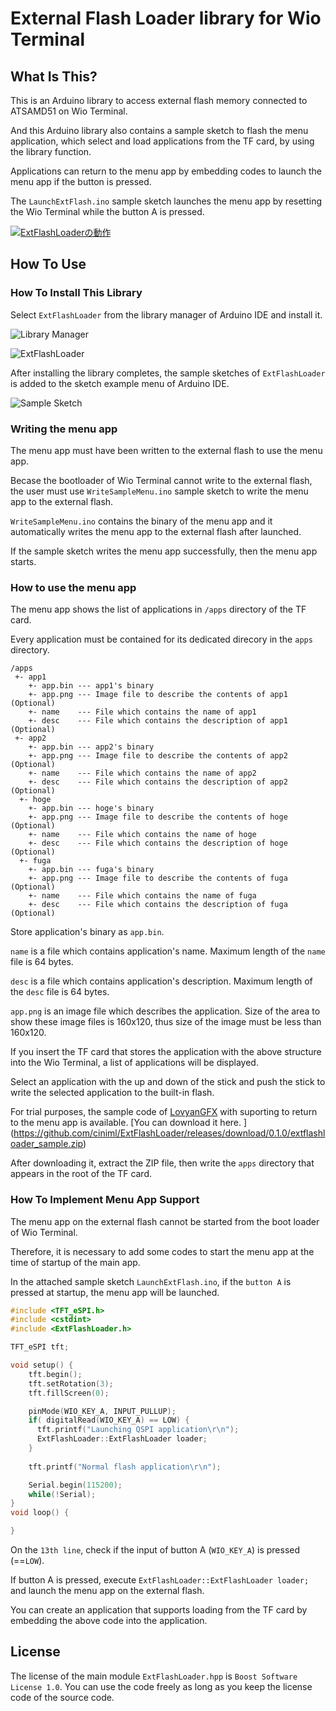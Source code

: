 # External Flash Loader library for Wio Terminal

## What Is This?

This is an Arduino library to access external flash memory connected to ATSAMD51 on Wio Terminal.

And this Arduino library also contains a sample sketch to flash the menu application, which select and load applications from the TF card, by using the library function.

Applications can return to the menu app by embedding codes to launch the menu app if the button is pressed.

The `LaunchExtFlash.ino` sample sketch launches the menu app by resetting the Wio Terminal while the button A is pressed.

[![ExtFlashLoaderの動作](https://img.youtube.com/vi/lPJtOYFQees/0.jpg)](https://www.youtube.com/watch?v=lPJtOYFQees)

## How To Use

### How To Install This Library

Select `ExtFlashLoader` from the library manager of Arduino IDE and install it.

![Library Manager](figure/arduino_library_manager.png)

![ExtFlashLoader](figure/arduino_library_manager_extflashloader.png)

After installing the library completes, the sample sketches of `ExtFlashLoader` is added to the sketch example menu of Arduino IDE.

![Sample Sketch](figure/arduino_sketch_examples_extflashloader.png)

### Writing the menu app

The menu app must have been written to the external flash to use the menu app.

Becase the bootloader of Wio Terminal cannot write to the external flash, the user must use `WriteSampleMenu.ino` sample sketch to write the menu app to the external flash.

`WriteSampleMenu.ino` contains the binary of the menu app and it automatically writes the menu app to the external flash after launched.

If the sample sketch writes the menu app successfully, then the menu app starts.

### How to use the menu app

The menu app shows the list of applications in `/apps` directory of the TF card. 

Every application must be contained for its dedicated direcory in the `apps` directory.

```
/apps
 +- app1
    +- app.bin --- app1's binary
    +- app.png --- Image file to describe the contents of app1 (Optional)
    +- name    --- File which contains the name of app1
    +- desc    --- File which contains the description of app1 (Optional)
 +- app2
    +- app.bin --- app2's binary
    +- app.png --- Image file to describe the contents of app2 (Optional)
    +- name    --- File which contains the name of app2
    +- desc    --- File which contains the description of app2 (Optional)
  +- hoge
    +- app.bin --- hoge's binary
    +- app.png --- Image file to describe the contents of hoge (Optional)
    +- name    --- File which contains the name of hoge
    +- desc    --- File which contains the description of hoge (Optional)
  +- fuga
    +- app.bin --- fuga's binary
    +- app.png --- Image file to describe the contents of fuga (Optional)
    +- name    --- File which contains the name of fuga
    +- desc    --- File which contains the description of fuga (Optional)
```

Store application's binary as `app.bin`.

`name` is a file which contains application's name. Maximum length of the `name` file is 64 bytes.

`desc` is a file which contains application's description. Maximum length of the `desc` file is 64 bytes.

`app.png` is an image file which describes the application. Size of the area to show these image files is 160x120, thus size of the image must be less than 160x120.

If you insert the TF card that stores the application with the above structure into the Wio Terminal, a list of applications will be displayed.

Select an application with the up and down of the stick and push the stick to write the selected application to the built-in flash.

For trial purposes, the sample code of [LovyanGFX](https://github.com/lovyan03/LovyanGFX) with suporting to return to the menu app is available. [You can download it here. ] (https://github.com/ciniml/ExtFlashLoader/releases/download/0.1.0/extflashloader_sample.zip)

After downloading it, extract the ZIP file, then write the `apps` directory that appears in the root of the TF card.

### How To Implement Menu App Support

The menu app on the external flash cannot be started from the boot loader of Wio Terminal.

Therefore, it is necessary to add some codes to start the menu app at the time of startup of the main app.

In the attached sample sketch `LaunchExtFlash.ino`, if the `button A` is pressed at startup, the menu app will be launched.

```LaunchExtFlash.ino
#include <TFT_eSPI.h>
#include <cstdint>
#include <ExtFlashLoader.h>

TFT_eSPI tft;

void setup() {
    tft.begin();
    tft.setRotation(3);
    tft.fillScreen(0);

    pinMode(WIO_KEY_A, INPUT_PULLUP);
    if( digitalRead(WIO_KEY_A) == LOW) {
      tft.printf("Launching QSPI application\r\n");
      ExtFlashLoader::ExtFlashLoader loader;
    }
    
    tft.printf("Normal flash application\r\n");

    Serial.begin(115200);
    while(!Serial);
}
void loop() {

}
```

On the `13th line`, check if the input of button A (`WIO_KEY_A`) is pressed (==`LOW`).

If button A is pressed, execute `ExtFlashLoader::ExtFlashLoader loader;` and launch the menu app on the external flash.

You can create an application that supports loading from the TF card by embedding the above code into the application.

## License

The license of the main module  `ExtFlashLoader.hpp` is `Boost Software License 1.0`.
You can use the code freely as long as you keep the license code of the source code.

